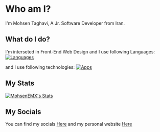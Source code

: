 # Who am I?
I'm Mohsen Taghavi, A Jr. Software Developer from Iran.
## What do I do?
I'm interseted in Front-End Web Design and I use following Languages:
[![Languages](https://skillicons.dev/icons?i=cpp,md,html,css,js,dart,flutter&theme=dark)](#)



and I use following technologies:
[![Apps](https://skillicons.dev/icons?i=discord,ps,pr,arduino,github,unity,vscode,visualstudio&theme=dark)](#)

## My Stats
<a href="http://www.github.com/ManiRamezanpour"><img src="https://github-readme-stats.vercel.app/api?username=MohsenEMX&show_icons=true&hide=&count_private=true&title_color=0891b2&text_color=ffffff&icon_color=ffffff&bg_color=1c1917&hide_border=true&show_icons=true" alt="MohsenEMX's Stats" /></a>
## My Socials
You can find my socials [Here](https://s.nashef.ir/?u=social) and my personal website [Here](https://en.mohsentaghavi.ir)
